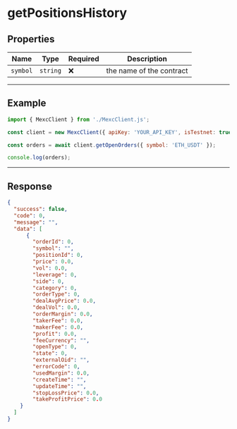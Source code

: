 # getPositionsHistory

## Properties

| **Name**           | **Type**   | **Required** | **Description** |
|--------------------|------------|--------------|------------------|
| `symbol`           | `string`   | ❌            | the name of the contract |

---

## Example

```js
import { MexcClient } from './MexcClient.js';

const client = new MexcClient({ apiKey: 'YOUR_API_KEY', isTestnet: true });

const orders = await client.getOpenOrders({ symbol: 'ETH_USDT' });

console.log(orders);
```

---

## Response

```JSON
{
  "success": false,
  "code": 0,
  "message": "",
  "data": [
      {
        "orderId": 0,
        "symbol": "",
        "positionId": 0,
        "price": 0.0,
        "vol": 0.0,
        "leverage": 0,
        "side": 0,
        "category": 0,
        "orderType": 0,
        "dealAvgPrice": 0.0,
        "dealVol": 0.0,
        "orderMargin": 0.0,
        "takerFee": 0.0,
        "makerFee": 0.0,
        "profit": 0.0,
        "feeCurrency": "",
        "openType": 0,
        "state": 0,
        "externalOid": "",
        "errorCode": 0,
        "usedMargin": 0.0,
        "createTime": "",
        "updateTime": "",
        "stopLossPrice": 0.0,
        "takeProfitPrice": 0.0
    }
  ]
}
```